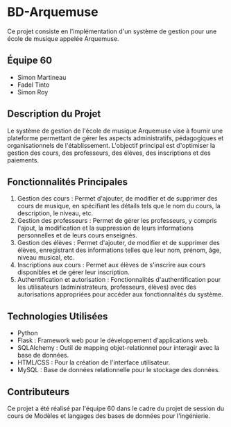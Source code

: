 # BD-Arquemuse

Ce projet consiste en l'implémentation d'un système de gestion pour une école de musique appelée Arquemuse.

## Équipe 60
- Simon Martineau
- Fadel Tinto
- Simon Roy

## Description du Projet
Le système de gestion de l'école de musique Arquemuse vise à fournir une plateforme permettant de gérer les aspects administratifs, pédagogiques et organisationnels de l'établissement. L'objectif principal est d'optimiser la gestion des cours, des professeurs, des élèves, des inscriptions et des paiements.

## Fonctionnalités Principales
1. Gestion des cours : Permet d'ajouter, de modifier et de supprimer des cours de musique, en spécifiant les détails tels que le nom du cours, la description, le niveau, etc.
2. Gestion des professeurs : Permet de gérer les professeurs, y compris l'ajout, la modification et la suppression de leurs informations personnelles et de leurs cours enseignés.
3. Gestion des élèves : Permet d'ajouter, de modifier et de supprimer des élèves, enregistrant des informations telles que leur nom, prénom, âge, niveau musical, etc.
4. Inscriptions aux cours : Permet aux élèves de s'inscrire aux cours disponibles et de gérer leur inscription.
5. Authentification et autorisation : Fonctionnalités d'authentification pour les utilisateurs (administrateurs, professeurs, élèves) avec des autorisations appropriées pour accéder aux fonctionnalités du système.

## Technologies Utilisées
- Python
- Flask : Framework web pour le développement d'applications web.
- SQLAlchemy : Outil de mapping objet-relationnel pour interagir avec la base de données.
- HTML/CSS : Pour la création de l'interface utilisateur.
- MySQL : Base de données relationnelle pour le stockage des données.


## Contributeurs
Ce projet a été réalisé par l'équipe 60 dans le cadre du projet de session du cours de Modèles et langages des bases de données pour l'ingénierie. 

